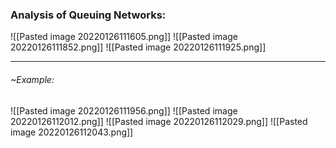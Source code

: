 ### Analysis of Queuing Networks:
![[Pasted image 20220126111605.png]]
![[Pasted image 20220126111852.png]]
![[Pasted image 20220126111925.png]]

---
###### ~Example: 
![[Pasted image 20220126111956.png]]
![[Pasted image 20220126112012.png]]
![[Pasted image 20220126112029.png]]
![[Pasted image 20220126112043.png]]
